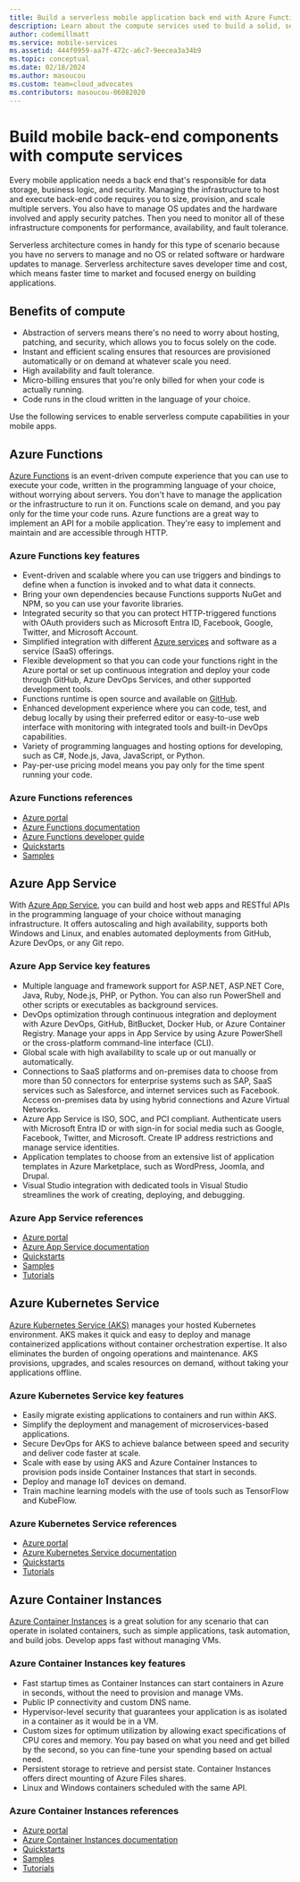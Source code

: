 ```yaml
---
title: Build a serverless mobile application back end with Azure Functions and other services
description: Learn about the compute services used to build a solid, serverless mobile application back end.
author: codemillmatt
ms.service: mobile-services
ms.assetid: 444f0959-aa7f-472c-a6c7-9eecea3a34b9
ms.topic: conceptual
ms.date: 02/18/2024
ms.author: masoucou
ms.custom: team=cloud_advocates
ms.contributors: masoucou-06082020
---
```


# Build mobile back-end components with compute services

Every mobile application needs a back end that's responsible for data storage, business logic, and security. Managing the infrastructure to host and execute back-end code requires you to size, provision, and scale multiple servers. You also have to manage OS updates and the hardware involved and apply security patches. Then you need to monitor all of these infrastructure components for performance, availability, and fault tolerance. 

Serverless architecture comes in handy for this type of scenario because you have no servers to manage and no OS or related software or hardware updates to manage. Serverless architecture saves developer time and cost, which means faster time to market and focused energy on building applications.

## Benefits of compute

- Abstraction of servers means there's no need to worry about hosting, patching, and security, which allows you to focus solely on the code.
- Instant and efficient scaling ensures that resources are provisioned automatically or on demand at whatever scale you need.
- High availability and fault tolerance.
- Micro-billing ensures that you're only billed for when your code is actually running.
- Code runs in the cloud written in the language of your choice.

Use the following services to enable serverless compute capabilities in your mobile apps.

## Azure Functions

[Azure Functions](https://azure.microsoft.com/services/functions/) is an event-driven compute experience that you can use to execute your code, written in the programming language of your choice, without worrying about servers. You don't have to manage the application or the infrastructure to run it on. Functions scale on demand, and you pay only for the time your code runs. Azure functions are a great way to implement an API for a mobile application. They're easy to implement and maintain and are accessible through HTTP.

### Azure Functions key features

- Event-driven and scalable where you can use triggers and bindings to define when a function is invoked and to what data it connects.
- Bring your own dependencies because Functions supports NuGet and NPM, so you can use your favorite libraries.
- Integrated security so that you can protect HTTP-triggered functions with OAuth providers such as Microsoft Entra ID, Facebook, Google, Twitter, and Microsoft Account.
- Simplified integration with different [Azure services](/azure/azure-functions/functions-overview) and software as a service (SaaS) offerings.
- Flexible development so that you can code your functions right in the Azure portal or set up continuous integration and deploy your code through GitHub, Azure DevOps Services, and other supported development tools.
- Functions runtime is open source and available on [GitHub](https://github.com/azure/azure-webjobs-sdk-script).
- Enhanced development experience where you can code, test, and debug locally by using their preferred editor or easy-to-use web interface with monitoring with integrated tools and built-in DevOps capabilities.
- Variety of programming languages and hosting options for developing, such as C#, Node.js, Java, JavaScript, or Python.
- Pay-per-use pricing model means you pay only for the time spent running your code.

### Azure Functions references

- [Azure portal](https://portal.azure.com)
- [Azure Functions documentation](/azure/azure-functions/)
- [Azure Functions developer guide](/azure/azure-functions/functions-reference)
- [Quickstarts](/azure/azure-functions/functions-create-first-function-vs-code)
- [Samples](/samples/browse/?products=azure-functions&languages=csharp)

## Azure App Service

With [Azure App Service](https://azure.microsoft.com/services/app-service/), you can build and host web apps and RESTful APIs in the programming language of your choice without managing infrastructure. It offers autoscaling and high availability, supports both Windows and Linux, and enables automated deployments from GitHub, Azure DevOps, or any Git repo.

### Azure App Service key features

- Multiple language and framework support for ASP.NET, ASP.NET Core, Java, Ruby, Node.js, PHP, or Python. You can also run PowerShell and other scripts or executables as background services.
- DevOps optimization through continuous integration and deployment with Azure DevOps, GitHub, BitBucket, Docker Hub, or Azure Container Registry. Manage your apps in App Service by using Azure PowerShell or the cross-platform command-line interface (CLI).
- Global scale with high availability to scale up or out manually or automatically.
- Connections to SaaS platforms and on-premises data to choose from more than 50 connectors for enterprise systems such as SAP, SaaS services such as Salesforce, and internet services such as Facebook. Access on-premises data by using hybrid connections and Azure Virtual Networks.
- Azure App Service is ISO, SOC, and PCI compliant. Authenticate users with Microsoft Entra ID or with sign-in for social media such as Google, Facebook, Twitter, and Microsoft. Create IP address restrictions and manage service identities.
- Application templates to choose from an extensive list of application templates in Azure Marketplace, such as WordPress, Joomla, and Drupal.
- Visual Studio integration with dedicated tools in Visual Studio streamlines the work of creating, deploying, and debugging.

### Azure App Service references

- [Azure portal](https://portal.azure.com/)
- [Azure App Service documentation](/azure/app-service/)
- [Quickstarts](/azure/app-service/app-service-web-get-started-dotnet)
- [Samples](/azure/app-service/samples-cli)
- [Tutorials](/azure/app-service/app-service-web-tutorial-dotnet-sqldatabase)

## Azure Kubernetes Service

[Azure Kubernetes Service (AKS)](https://azure.microsoft.com/services/kubernetes-service/) manages your hosted Kubernetes environment. AKS makes it quick and easy to deploy and manage containerized applications without container orchestration expertise. It also eliminates the burden of ongoing operations and maintenance. AKS provisions, upgrades, and scales resources on demand, without taking your applications offline.

### Azure Kubernetes Service key features

- Easily migrate existing applications to containers and run within AKS.
- Simplify the deployment and management of microservices-based applications.
- Secure DevOps for AKS to achieve balance between speed and security and deliver code faster at scale.
- Scale with ease by using AKS and Azure Container Instances to provision pods inside Container Instances that start in seconds.
- Deploy and manage IoT devices on demand.
- Train machine learning models with the use of tools such as TensorFlow and KubeFlow.

### Azure Kubernetes Service references

- [Azure portal](https://portal.azure.com/)
- [Azure Kubernetes Service documentation](/azure/aks/)
- [Quickstarts](/azure/aks/kubernetes-walkthrough-portal)
- [Tutorials](/azure/aks/tutorial-kubernetes-prepare-app)

## Azure Container Instances

[Azure Container Instances](https://azure.microsoft.com/services/container-instances/) is a great solution for any scenario that can operate in isolated containers, such as simple applications, task automation, and build jobs. Develop apps fast without managing VMs.

### Azure Container Instances key features

- Fast startup times as Container Instances can start containers in Azure in seconds, without the need to provision and manage VMs.
- Public IP connectivity and custom DNS name.
- Hypervisor-level security that guarantees your application is as isolated in a container as it would be in a VM.
- Custom sizes for optimum utilization by allowing exact specifications of CPU cores and memory. You pay based on what you need and get billed by the second, so you can fine-tune your spending based on actual need.
- Persistent storage to retrieve and persist state. Container Instances offers direct mounting of Azure Files shares.
- Linux and Windows containers scheduled with the same API.

### Azure Container Instances references

- [Azure portal](https://portal.azure.com/)
- [Azure Container Instances documentation](/azure/container-instances/)
- [Quickstarts](/azure/container-instances/container-instances-quickstart-portal)
- [Samples](https://azure.microsoft.com/resources/samples/?sort=0&term=aci)
- [Tutorials](/azure/container-instances/container-instances-tutorial-prepare-app)
